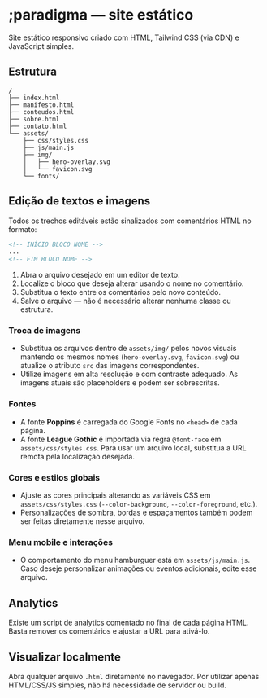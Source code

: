# ;paradigma — site estático

Site estático responsivo criado com HTML, Tailwind CSS (via CDN) e JavaScript simples.

## Estrutura

```
/
├── index.html
├── manifesto.html
├── conteudos.html
├── sobre.html
├── contato.html
└── assets/
    ├── css/styles.css
    ├── js/main.js
    ├── img/
    │   ├── hero-overlay.svg
    │   └── favicon.svg
    └── fonts/
```

## Edição de textos e imagens

Todos os trechos editáveis estão sinalizados com comentários HTML no formato:

```html
<!-- INÍCIO BLOCO NOME -->
...
<!-- FIM BLOCO NOME -->
```

1. Abra o arquivo desejado em um editor de texto.
2. Localize o bloco que deseja alterar usando o nome no comentário.
3. Substitua o texto entre os comentários pelo novo conteúdo.
4. Salve o arquivo — não é necessário alterar nenhuma classe ou estrutura.

### Troca de imagens

- Substitua os arquivos dentro de `assets/img/` pelos novos visuais mantendo os mesmos nomes (`hero-overlay.svg`, `favicon.svg`) ou atualize o atributo `src` das imagens correspondentes.
- Utilize imagens em alta resolução e com contraste adequado. As imagens atuais são placeholders e podem ser sobrescritas.

### Fontes

- A fonte **Poppins** é carregada do Google Fonts no `<head>` de cada página.
- A fonte **League Gothic** é importada via regra `@font-face` em `assets/css/styles.css`. Para usar um arquivo local, substitua a URL remota pela localização desejada.

### Cores e estilos globais

- Ajuste as cores principais alterando as variáveis CSS em `assets/css/styles.css` (`--color-background`, `--color-foreground`, etc.).
- Personalizações de sombra, bordas e espaçamentos também podem ser feitas diretamente nesse arquivo.

### Menu mobile e interações

- O comportamento do menu hamburguer está em `assets/js/main.js`. Caso deseje personalizar animações ou eventos adicionais, edite esse arquivo.

## Analytics

Existe um script de analytics comentado no final de cada página HTML. Basta remover os comentários e ajustar a URL para ativá-lo.

## Visualizar localmente

Abra qualquer arquivo `.html` diretamente no navegador. Por utilizar apenas HTML/CSS/JS simples, não há necessidade de servidor ou build.
